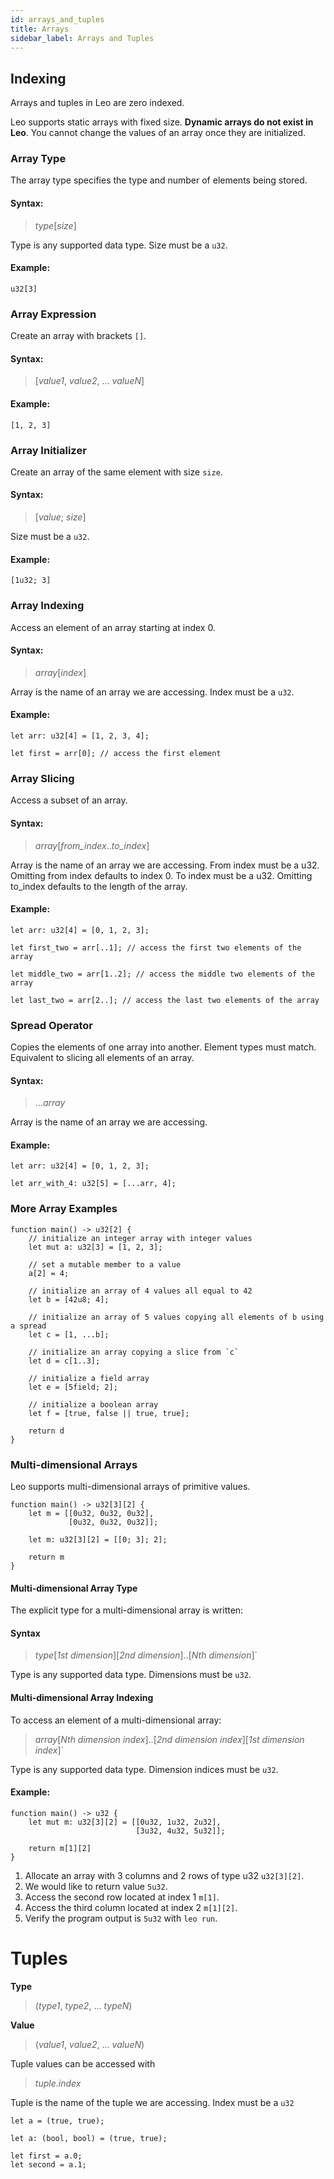 ```yaml
---
id: arrays_and_tuples
title: Arrays
sidebar_label: Arrays and Tuples
---
```


## Indexing
Arrays and tuples in Leo are zero indexed.

Leo supports static arrays with fixed size. 
**Dynamic arrays do not exist in Leo**. 
You cannot change the values of an array once they are initialized.

### Array Type
The array type specifies the type and number of elements being stored.

#### Syntax:
> *type*[*size*]

Type is any supported data type.
Size must be a `u32`.

#### Example: 
```leo title="Array type that stores 3 elements with type u32"
u32[3]
```

### Array Expression
Create an array with brackets `[]`.

#### Syntax:
> [*value1*, *value2*, ... *valueN*]

#### Example:
```leo title="Array that stores values 1, 2, 3 with type u32"
[1, 2, 3]
```

### Array Initializer
Create an array of the same element with size `size`.

#### Syntax:
> [*value*; *size*] 

Size must be a `u32`.

#### Example:
```leo title="Array that stores values 1, 1, 1 with type u32"
[1u32; 3]
```

### Array Indexing

Access an element of an array starting at index 0.

#### Syntax:
> *array*[*index*]

Array is the name of an array we are accessing.
Index must be a `u32`.

#### Example:
```leo
let arr: u32[4] = [1, 2, 3, 4];

let first = arr[0]; // access the first element
```

### Array Slicing
Access a subset of an array. 

#### Syntax:
> *array*[*from_index*..*to_index*]

Array is the name of an array we are accessing.
From index must be a u32. Omitting from index defaults to index 0.
To index must be a u32. Omitting to_index defaults to the length of the array.

#### Example:
```leo
let arr: u32[4] = [0, 1, 2, 3];

let first_two = arr[..1]; // access the first two elements of the array

let middle_two = arr[1..2]; // access the middle two elements of the array

let last_two = arr[2..]; // access the last two elements of the array
```

### Spread Operator
Copies the elements of one array into another. Element types must match.
Equivalent to slicing all elements of an array.

#### Syntax:
> ...*array*

Array is the name of an array we are accessing.

#### Example:
```leo
let arr: u32[4] = [0, 1, 2, 3];

let arr_with_4: u32[5] = [...arr, 4];
```

### More Array Examples

```leo
function main() -> u32[2] {
    // initialize an integer array with integer values
    let mut a: u32[3] = [1, 2, 3];

    // set a mutable member to a value
    a[2] = 4;

    // initialize an array of 4 values all equal to 42
    let b = [42u8; 4];

    // initialize an array of 5 values copying all elements of b using a spread
    let c = [1, ...b];

    // initialize an array copying a slice from `c`
    let d = c[1..3];

    // initialize a field array
    let e = [5field; 2];

    // initialize a boolean array
    let f = [true, false || true, true];

    return d
}
```

### Multi-dimensional Arrays

Leo supports multi-dimensional arrays of primitive values.

```leo
function main() -> u32[3][2] {
    let m = [[0u32, 0u32, 0u32], 
             [0u32, 0u32, 0u32]];

    let m: u32[3][2] = [[0; 3]; 2];

    return m
}
```

#### Multi-dimensional Array Type
The explicit type for a multi-dimensional array is written: 

#### Syntax
> *type*[*1st dimension*][*2nd dimension*]..[*Nth dimension*]`

Type is any supported data type.
Dimensions must be `u32`.

#### Multi-dimensional Array Indexing
To access an element of a multi-dimensional array:

> *array*[*Nth dimension index*]..[*2nd dimension index*][*1st dimension index*]`

Type is any supported data type.
Dimension indices must be `u32`.

#### Example:

```leo title="src/main.leo"
function main() -> u32 {
    let mut m: u32[3][2] = [[0u32, 1u32, 2u32],
                            [3u32, 4u32, 5u32]];

    return m[1][2]
}
```
1. Allocate an array with 3 columns and 2 rows of type u32 `u32[3][2]`. 
2. We would like to return value `5u32`.
3. Access the second row located at index 1 `m[1]`.
4. Access the third column located at index 2 `m[1][2]`.
5. Verify the program output is `5u32` with `leo run`.

# Tuples

**Type**
> (*type1*, *type2*, ... *typeN*)

**Value**
> (*value1*, *value2*, ... *valueN*)

Tuple values can be accessed with 
> *tuple*.*index*

Tuple is the name of the tuple we are accessing.
Index must be a `u32`

```leo
let a = (true, true);

let a: (bool, bool) = (true, true);

let first = a.0;
let second = a.1;

```
